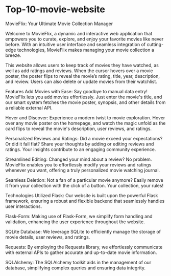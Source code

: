 # Top-10-movie-website

MovieFlix: Your Ultimate Movie Collection Manager


Welcome to MovieFlix, a dynamic and interactive web application that empowers you to curate, explore, and enjoy your favorite movies like never before. With an intuitive user interface and seamless integration of cutting-edge technologies, MovieFlix makes managing your movie collection a breeze.

This website allows users to keep track of movies they have watched, as well as add ratings and reviews. When the cursor hovers over a movie poster, the poster flips to reveal the movie’s rating, title, year, description, and review. Users can also delete or update movies from their watchlist.


Features
Add Movies with Ease: Say goodbye to manual data entry! MovieFlix lets you add movies effortlessly. Just enter the movie's title, and our smart system fetches the movie poster, synopsis, and other details from a reliable external API.

Hover and Discover: Experience a modern twist to movie exploration. Hover over any movie poster on the homepage, and watch the magic unfold as the card flips to reveal the movie's description, user reviews, and ratings.

Personalized Reviews and Ratings: Did a movie exceed your expectations? Or did it fall flat? Share your thoughts by adding or editing reviews and ratings. Your insights contribute to an engaging community experience.

Streamlined Editing: Changed your mind about a review? No problem. MovieFlix enables you to effortlessly modify your reviews and ratings whenever you want, offering a truly personalized movie watching journal.

Seamless Deletion: Not a fan of a particular movie anymore? Easily remove it from your collection with the click of a button. Your collection, your rules!

Technologies Utilized
Flask: Our website is built upon the powerful Flask framework, ensuring a robust and flexible backend that seamlessly handles user interactions.

Flask-Form: Making use of Flask-Form, we simplify form handling and validation, enhancing the user experience throughout the website.

SQLite Database: We leverage SQLite to efficiently manage the storage of movie details, user reviews, and ratings.

Requests: By employing the Requests library, we effortlessly communicate with external APIs to gather accurate and up-to-date movie information.

SQLAlchemy: The SQLAlchemy toolkit aids in the management of our database, simplifying complex queries and ensuring data integrity.
